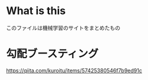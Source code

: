# What is this
このファイルは機械学習のサイトをまとめたもの

# 勾配ブースティング
https://qiita.com/kuroitu/items/57425380546f7b9ed91c



